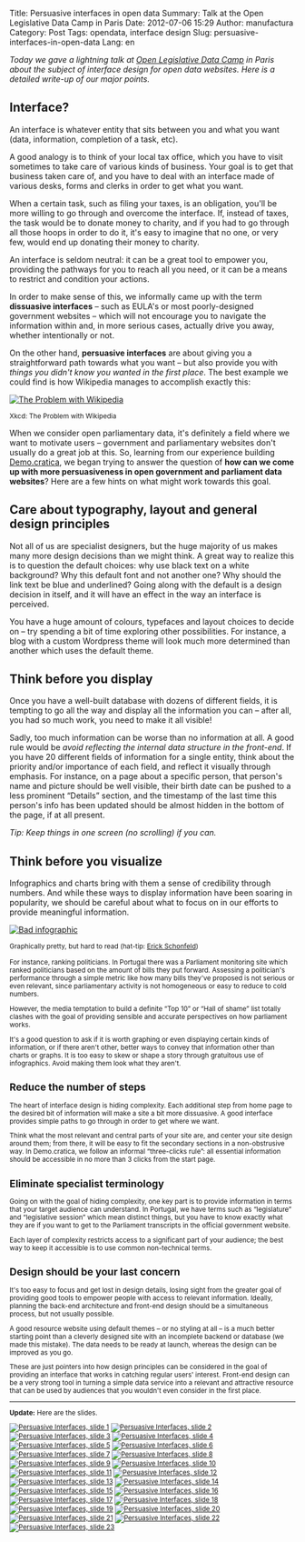 Title: Persuasive interfaces in open data
Summary: Talk at the Open Legislative Data Camp in Paris
Date: 2012-07-06 15:29
Author: manufactura
Category: Post
Tags: opendata, interface design
Slug: persuasive-interfaces-in-open-data
Lang: en

*Today we gave a lightning talk at [Open Legislative Data
Camp](http://www.lafabriquedelaloi.fr/conference/) in Paris about the
subject of interface design for open data websites. Here is a detailed
write-up of our major points.*

Interface?
----------

An interface is whatever entity that sits between you and what you want
(data, information, completion of a task, etc).

A good analogy is to think of your local tax office, which you have to
visit sometimes to take care of various kinds of business. Your goal is
to get that business taken care of, and you have to deal with an
interface made of various desks, forms and clerks in order to get what
you want.

When a certain task, such as filing your taxes, is an obligation, you'll
be more willing to go through and overcome the interface. If, instead of
taxes, the task would be to donate money to charity, and if you had to
go through all those hoops in order to do it, it's easy to imagine that
no one, or very few, would end up donating their money to charity.

An interface is seldom neutral: it can be a great tool to empower you,
providing the pathways for you to reach all you need, or it can be a
means to restrict and condition your actions.

In order to make sense of this, we informally came up with the term
**dissuasive interfaces** – such as EULA's or most poorly-designed
government websites – which will not encourage you to navigate the
information within and, in more serious cases, actually drive you away,
whether intentionally or not.

On the other hand, **persuasive interfaces** are about giving you a
straightforward path towards what you want – but also provide you with
*things you didn't know you wanted in the first place*. The best example
we could find is how Wikipedia manages to accomplish exactly this:

[![The Problem with
Wikipedia](http://imgs.xkcd.com/comics/the_problem_with_wikipedia.png "The Problem with Wikipedia")](http://xkcd.com/214/)

<small>Xkcd: The Problem with Wikipedia</small>

When we consider open parliamentary data, it's definitely a field where
we want to motivate users – government and parliamentary websites don't
usually do a great job at this. So, learning from our experience
building [Demo.cratica](http://demo.cratica.org), we began trying to
answer the question of **how can we come up with more persuasiveness in
open government and parliament data websites**? Here are a few hints on
what might work towards this goal.

Care about typography, layout and general design principles
-----------------------------------------------------------

Not all of us are specialist designers, but the huge majority of us
makes many more design decisions than we might think. A great way to
realize this is to question the default choices: why use black text on a
white background? Why this default font and not another one? Why should
the link text be blue and underlined? Going along with the default is a
design decision in itself, and it will have an effect in the way an
interface is perceived.

You have a huge amount of colours, typefaces and layout choices to
decide on – try spending a bit of time exploring other possibilities.
For instance, a blog with a custom Wordpress theme will look much more
determined than another which uses the default theme.

Think before you display
------------------------

Once you have a well-built database with dozens of different fields, it
is tempting to go all the way and display all the information you can –
after all, you had so much work, you need to make it all visible!

Sadly, too much information can be worse than no information at all. A
good rule would be *avoid reflecting the internal data structure in the
front-end*. If you have 20 different fields of information for a single
entity, think about the priority and/or importance of each field, and
reflect it visually through emphasis. For instance, on a page about a
specific person, that person's name and picture should be well visible,
their birth date can be pushed to a less prominent “Details” section,
and the timestamp of the last time this person's info has been updated
should be almost hidden in the bottom of the page, if at all present.

*Tip: Keep things in one screen (no scrolling) if you can.*

Think before you visualize
--------------------------

Infographics and charts bring with them a sense of credibility through
numbers. And while these ways to display information have been soaring
in popularity, we should be careful about what to focus on in our
efforts to provide meaningful information.

[![Bad infographic]({filename}/media/bad-info-1024x601.jpg "Bad infographic")]({filename}/media/bad-info.jpg)

<small>Graphically pretty, but hard to read (hat-tip: [Erick
Schonfeld](http://erickschonfeld.com/2012/06/28/infographics-broken/))</smal>

For instance, ranking politicians. In Portugal there was a Parliament
monitoring site which ranked politicians based on the amount of bills
they put forward. Assessing a politician's performance through a simple
metric like how many bills they've proposed is not serious or even
relevant, since parliamentary activity is not homogeneous or easy to
reduce to cold numbers.

However, the media temptation to build a definite “Top 10” or “Hall of
shame” list totally clashes with the goal of providing sensible and
accurate perspectives on how parliament works.

It's a good question to ask if it is worth graphing or even displaying
certain kinds of information, or if there aren't other, better ways to
convey that information other than charts or graphs. It is too easy to
skew or shape a story through gratuitous use of infographics. Avoid
making them look what they aren't.

Reduce the number of steps
--------------------------

The heart of interface design is hiding complexity. Each additional step
from home page to the desired bit of information will make a site a bit
more dissuasive. A good interface provides simple paths to go through in
order to get where we want.

Think what the most relevant and central parts of your site are, and
center your site design around them; from there, it will be easy to fit
the secondary sections in a non-obstrusive way. In Demo.cratica, we
follow an informal “three-clicks rule”: all essential information should
be accessible in no more than 3 clicks from the start page.

Eliminate specialist terminology
--------------------------------

Going on with the goal of hiding complexity, one key part is to provide
information in terms that your target audience can understand. In
Portugal, we have terms such as “legislature” and “legislative session”
which mean distinct things, but you have to know exactly what they are
if you want to get to the Parliament transcripts in the official
government website.

Each layer of complexity restricts access to a significant part of your
audience; the best way to keep it accessible is to use common
non-technical terms.

Design should be your last concern
----------------------------------

It's too easy to focus and get lost in design details, losing sight from
the greater goal of providing good tools to empower people with access
to relevant information. Ideally, planning the back-end architecture and
front-end design should be a simultaneous process, but not usually
possible.

A good resource website using default themes – or no styling at all – is
a much better starting point than a cleverly designed site with an
incomplete backend or database (we made this mistake). The data needs to
be ready at launch, whereas the design can be improved as you go.

These are just pointers into how design principles can be considered in
the goal of providing an interface that works in catching regular users'
interest. Front-end design can be a very strong tool in turning a simple
data service into a relevant and attractive resource that can be used by
audiences that you wouldn't even consider in the first place.

* * * * *

**Update:** Here are the slides.

[![Persuasive Interfaces, slide 1]({filename}/media/010-150x150.png "Persuasive Interfaces, slide 01")]({filename}/media/010.png)
[![Persuasive Interfaces, slide 2]({filename}/media/012-150x150.png "Persuasive Interfaces, slide 01")]({filename}/media/012.png)
[![Persuasive Interfaces, slide 3]({filename}/media/020-150x150.png "Persuasive Interfaces, slide 01")]({filename}/media/020.png)
[![Persuasive Interfaces, slide 4]({filename}/media/030-150x150.png "Persuasive Interfaces, slide 01")]({filename}/media/030.png)
[![Persuasive Interfaces, slide 5]({filename}/media/040-150x150.png "Persuasive Interfaces, slide 01")]({filename}/media/040.png)
[![Persuasive Interfaces, slide 6]({filename}/media/050-150x150.png "Persuasive Interfaces, slide 01")]({filename}/media/050.png)
[![Persuasive Interfaces, slide 7]({filename}/media/060-150x150.png "Persuasive Interfaces, slide 01")]({filename}/media/060.png)
[![Persuasive Interfaces, slide 8]({filename}/media/070-150x150.png "Persuasive Interfaces, slide 01")]({filename}/media/070.png)
[![Persuasive Interfaces, slide 9]({filename}/media/090-150x150.png "Persuasive Interfaces, slide 01")]({filename}/media/090.png)
[![Persuasive Interfaces, slide 10]({filename}/media/092-150x150.png "Persuasive Interfaces, slide 01")]({filename}/media/092.png)
[![Persuasive Interfaces, slide 11]({filename}/media/100-150x150.png "Persuasive Interfaces, slide 01")]({filename}/media/100.png)
[![Persuasive Interfaces, slide 12]({filename}/media/102-150x150.png "Persuasive Interfaces, slide 01")]({filename}/media/102.png)
[![Persuasive Interfaces, slide 13]({filename}/media/104-150x150.png "Persuasive Interfaces, slide 01")]({filename}/media/104.png)
[![Persuasive Interfaces, slide 14]({filename}/media/110-150x150.png "Persuasive Interfaces, slide 01")]({filename}/media/110.png)
[![Persuasive Interfaces, slide 15]({filename}/media/112-calendario-150x150.png "Persuasive Interfaces, slide 01")]({filename}/media/112-calendario.png)
[![Persuasive Interfaces, slide 16]({filename}/media/115-doquesefalou-150x150.png "Persuasive Interfaces, slide 01")]({filename}/media/115-doquesefalou.png)
[![Persuasive Interfaces, slide 17]({filename}/media/120-150x150.png "Persuasive Interfaces, slide 01")]({filename}/media/120.png)
[![Persuasive Interfaces, slide 18]({filename}/media/122-150x150.png "Persuasive Interfaces, slide 01")]({filename}/media/122.png)
[![Persuasive Interfaces, slide 19]({filename}/media/124-150x150.png "Persuasive Interfaces, slide 01")]({filename}/media/124.png)
[![Persuasive Interfaces, slide 20]({filename}/media/130-150x150.png "Persuasive Interfaces, slide 01")]({filename}/media/130.png)
[![Persuasive Interfaces, slide 21]({filename}/media/140-150x150.png "Persuasive Interfaces, slide 01")]({filename}/media/140.png)
[![Persuasive Interfaces, slide 22]({filename}/media/150-150x150.png "Persuasive Interfaces, slide 01")]({filename}/media/150.png)
[![Persuasive Interfaces, slide 23]({filename}/media/200-150x150.png "Persuasive Interfaces, slide 01")]({filename}/media/200.png)


